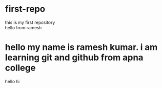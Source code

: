 # first-repo

this is my first repository
<br>
hello from ramesh
<br>

<h1>hello my name is ramesh kumar. i am learning git and github from apna college</h1>
hello hi
